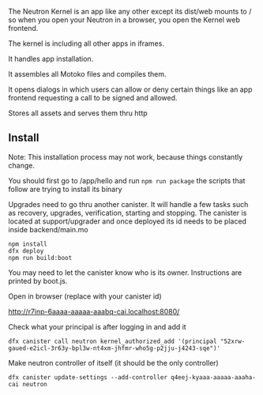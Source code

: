 The Neutron Kernel is an app like any other except its dist/web mounts to / so when you open your Neutron in a browser, you open the Kernel web frontend.

The kernel is including all other apps in iframes.

It handles app installation.

It assembles all Motoko files and compiles them.

It opens dialogs in which users can allow or deny certain things like an app frontend requesting a call to be signed and allowed.

Stores all assets and serves them thru http

## Install

Note: This installation process may not work, because things constantly change.

You should first go to /app/hello and run `npm run package` the scripts that follow are trying to install its binary

Upgrades need to go thru another canister. It will handle a few tasks such as recovery, upgrades, verification, starting and stopping. The canister is located at support/upgrader and once deployed its id needs to be placed inside backend/main.mo

```
npm install
dfx deploy
npm run build:boot
```

You may need to let the canister know who is its owner. Instructions are printed by boot.js.

Open in browser (replace with your canister id)

http://r7inp-6aaaa-aaaaa-aaabq-cai.localhost:8080/

Check what your principal is after logging in and add it

```
dfx canister call neutron kernel_authorized_add '(principal "52xrw-gaued-e2icl-3r63y-bpl3w-nt4xm-jhfmr-who5g-p2jju-j4243-sqe")'
```

Make neutron controller of itself (it should be the only controller)

```
dfx canister update-settings --add-controller q4eej-kyaaa-aaaaa-aaaha-cai neutron
```
